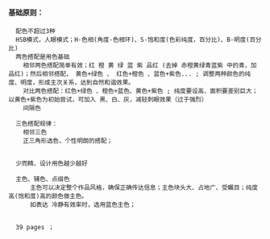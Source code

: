 #### 基础原则：
      配色不超过3种
      HSB模式，人眼模式；H-色相(角度-色相环)、S-饱和度(色彩纯度，百分比)、B-明度(百分比)  
      两色搭配是用色基础
        相邻两色搭配简单有效；红 橙 黄 绿 蓝 紫 品红 (去掉 赤橙黄绿青蓝紫 中的青，加品红)；然后相邻搭配， 黄色+绿色 、 红色+橙色 、蓝色+紫色... ; 调整两种颜色的纯度、明度，形成主次关系，达到自然和谐效果。
        对比两色搭配：红色+绿色 、橙色+蓝色、黄色+紫色 ; 纯度要设高、面积要差别巨大；以黄色+紫色为初始尝试，可加入 黑、白、灰，减轻刺眼效果（过于强烈）
        间隔色

      三色搭配规律：
        相邻三色
        正三角形选色，个性明朗的搭配；


      少而精、设计用色越少越好

      主色、辅色、点缀色
          主色可以决定整个作品风格，确保正确传达信息；主色块头大、占地广、受瞩目；纯度高(饱和度)高的颜色做主色。
          如表达 冷静有效率时，选用蓝色主色；  


      39 pages ；  
